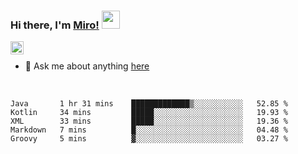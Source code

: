 ### Hi there, I'm [Miro!](https://castariva18.github.io/)  <img src="https://github.com/TheDudeThatCode/TheDudeThatCode/blob/master/Assets/Hi.gif" width="29px">

<a href="https://discord.gg/bhPzjwR">
  <img align="left" alt="Clown Discord" width="21px" src="https://cdn4.iconfinder.com/data/icons/logos-and-brands/512/91_Discord_logo_logos-512.png" />
</a>

<br />

- 💬 Ask me about anything [here](https://github.com/castariva18/castariva18/issues)

<br />

<!--START_SECTION:waka-->
```text
Java       1 hr 31 mins    █████████████▒░░░░░░░░░░░   52.85 % 
Kotlin     34 mins         █████░░░░░░░░░░░░░░░░░░░░   19.93 % 
XML        33 mins         █████░░░░░░░░░░░░░░░░░░░░   19.36 % 
Markdown   7 mins          █░░░░░░░░░░░░░░░░░░░░░░░░   04.48 % 
Groovy     5 mins          ▓░░░░░░░░░░░░░░░░░░░░░░░░   03.27 % 
```
<!--END_SECTION:waka-->
